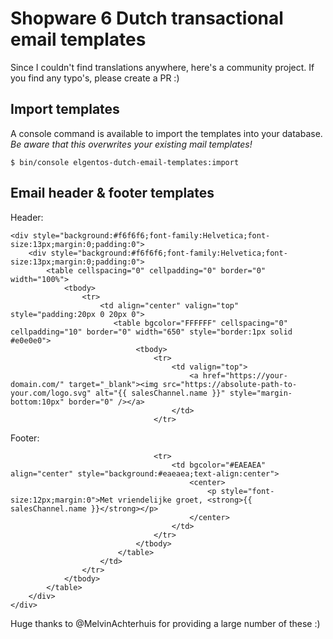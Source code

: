 # Shopware 6 Dutch transactional email templates

Since I couldn't find translations anywhere, here's a community project. If you find any typo's, please create a PR :)

## Import templates
A console command is available to import the templates into your database. *Be aware that this overwrites your existing mail templates!*

```
$ bin/console elgentos-dutch-email-templates:import
```

## Email header & footer templates

Header:

```
<div style="background:#f6f6f6;font-family:Helvetica;font-size:13px;margin:0;padding:0">
    <div style="background:#f6f6f6;font-family:Helvetica;font-size:13px;margin:0;padding:0">
        <table cellspacing="0" cellpadding="0" border="0" width="100%">
            <tbody>
                <tr>
                    <td align="center" valign="top" style="padding:20px 0 20px 0">
                       <table bgcolor="FFFFFF" cellspacing="0" cellpadding="10" border="0" width="650" style="border:1px solid #e0e0e0">
                            <tbody>
                                <tr>
                                    <td valign="top">
                                        <a href="https://your-domain.com/" target="_blank"><img src="https://absolute-path-to-your.com/logo.svg" alt="{{ salesChannel.name }}" style="margin-bottom:10px" border="0" /></a>
                                    </td>
                                </tr>
```

Footer:

```
                                <tr>
                                    <td bgcolor="#EAEAEA" align="center" style="background:#eaeaea;text-align:center">
                                        <center>
                                            <p style="font-size:12px;margin:0">Met vriendelijke groet, <strong>{{ salesChannel.name }}</strong></p>
                                        </center>
                                    </td>
                                </tr>
                            </tbody>
                        </table>
                    </td>
                </tr>
            </tbody>
        </table>
    </div>
</div>
```

Huge thanks to @MelvinAchterhuis for providing a large number of these :)
